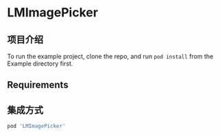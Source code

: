 # LMImagePicker

## 项目介绍

To run the example project, clone the repo, and run `pod install` from the Example directory first.

## Requirements

## 集成方式

```ruby
pod 'LMImagePicker'
```
